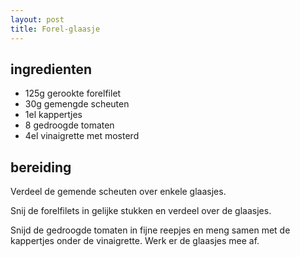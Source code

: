 ```yaml
---
layout: post
title: Forel-glaasje
---
```


## ingredienten
* 125g gerookte forelfilet
* 30g gemengde scheuten
* 1el kappertjes
* 8 gedroogde tomaten
* 4el vinaigrette met mosterd

## bereiding
Verdeel de gemende scheuten over enkele glaasjes.

Snij de forelfilets in gelijke stukken en verdeel over de glaasjes.

Snijd de gedroogde tomaten in fijne reepjes en meng samen met de kappertjes onder de vinaigrette. Werk er de glaasjes mee af.

